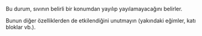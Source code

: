 Bu durum, sıvının belirli bir konumdan yayılıp yayılamayacağını belirler.

Bunun diğer özelliklerden de etkilendiğini unutmayın (yakındaki eğimler, katı bloklar vb.).
